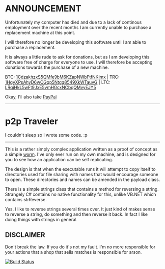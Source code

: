 ANNOUNCEMENT
============

Unfortunately my computer has died and due to a lack of continous employment over the recent months I am currently unable to purchase a replacement machine at this point.

I will therefore no longer be developing this software until I am able to purchase a replacement.

It is always a little rude to ask for donations, but as I am developing this software free of charge for everyone to use. I will therefore be accepting donations towards the purchase of a new machine.

BTC: [1CdzakhzxS5QMfe9bM6KZapNWbFtfNKimx](bitcoin:1CdzakhzxS5QMfe9bM6KZapNWbFtfNKimx) | TRC: [1HgyXPsAhyD6wCGqp5Ntgq8549XkWTauvG](terracoin:1HgyXPsAhyD6wCGqp5Ntgq8549XkWTauvG) | LTC: [LRqjHkL5wFt9JxE5vmHGcxNCbqQMvyEJY5](litecoin:LRqjHkL5wFt9JxE5vmHGcxNCbqQMvyEJY5)

Okay, I'll also take [PayPal](https://www.paypal.com/cgi-bin/webscr?cmd=_s-xclick&hosted_button_id=G2M23XDAB8HBA)

-----------------------------------------------------------------------------------------------------------------------------------------------------------------------------------------------------------------------------------------------------------------------

p2p Traveler
============

I couldn't sleep so I wrote some code. :p

------------------------------------------

This is a rather simply complex application written as a proof of concept as a simple [worm](http://www.cisco.com/web/about/security/intelligence/virus-worm-diffs.html). I've only ever run on my own machine, and is designed for you to see how an application can be self replicating.

The design is that when the executable runs it will attempt to copy itself to directories used for file sharing with names that would encourage someone to open. These directories and names can be amended in the payload class.

There is a simple strings class that contains a method for reversing a string. Strangely C# contains no native functionality for this, unlike VB.NET which contains strReverse.

Yes, I like to reverse strings several times over. It just kind of makes sense to reverse a string, do something and then reverse it back. In fact I like doing things with strings in general.

DISCLAIMER
----------

Don't break the law. If you do it's not my fault. I'm no more responsible for your actions that a shop that sells matches is responsible for arson.

[![Build Status](https://travis-ci.org/PartTimeLegend/p2pTraveler.png?branch=master)](https://travis-ci.org/PartTimeLegend/p2pTraveler)
